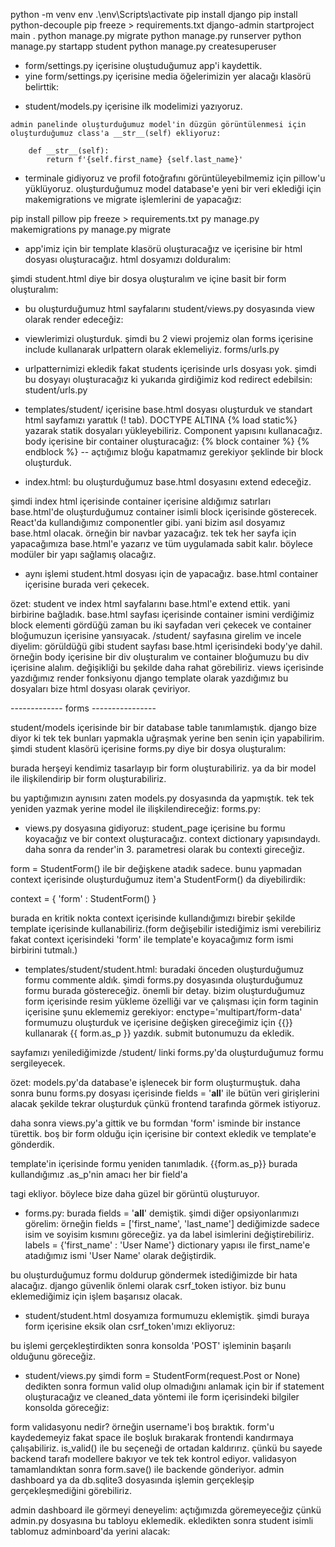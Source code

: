 python -m venv env
.\env\Scripts\activate
pip install django
pip install python-decouple
pip freeze > requirements.txt
django-admin startproject main .
python manage.py migrate
python manage.py runserver
python manage.py startapp student
python manage.py createsuperuser

- form/settings.py içerisine oluştuduğumuz app'i kaydettik.
- yine form/settings.py içerisine media öğelerimizin yer alacağı klasörü belirttik:
<!-- 
import os

MEDIA_ROOT = os.path.join(BASE_DIR, 'media')
MEDIA_URL = '/media/' 
-->

- student/models.py içerisine ilk modelimizi yazıyoruz.
<!--     
class Student(models.Model) :
    first_name = models.CharField(max_length=30)
    last_name = models.CharField(max_length=30)
    number = models.IntegerField(blank=True, null=True)
    profile_pic = models.ImageField(blank=True, upload_to='profile_pics') 
-->
    admin panelinde oluşturduğumuz model'in düzgün görüntülenmesi için oluşturduğumuz class'a __str__(self) ekliyoruz:

        def __str__(self):
            return f'{self.first_name} {self.last_name}'

- terminale gidiyoruz ve profil fotoğrafını görüntüleyebilmemiz için pillow'u yüklüyoruz. oluşturduğumuz model database'e yeni bir veri eklediği için makemigrations ve migrate işlemlerini de yapacağız:

pip install pillow
pip freeze > requirements.txt
py manage.py makemigrations
py manage.py migrate

- app'imiz için bir template klasörü oluşturacağız ve içerisine bir html dosyası oluşturacağız.
html dosyamızı dolduralım:
<!--     
    <h1>Home Page</h1>

    <h3>Student App</h3>
 -->

şimdi student.html diye bir dosya oluşturalım ve içine basit bir form oluşturalım:
<!-- 
<form action="">
    <label for="">Student Name</label>
    <input type="text">
    <input type="submit" value="OK">
</form>
 -->

- bu oluşturduğumuz html sayfalarını student/views.py dosyasında view olarak render edeceğiz:
<!-- 
def index(request):
    return render(request, 'student/index.html')

def student_page(request):
    return render(request, 'student/student.html')
 -->

- viewlerimizi oluşturduk. şimdi bu 2 viewi projemiz olan forms içerisine include kullanarak urlpattern olarak eklemeliyiz.
forms/urls.py
<!-- 
from django.urls import include
from student.views import index

urlpatterns = [
    path('',index, name='index'),
    path('student/', include('student.urls'))
] -->

- urlpatternimizi ekledik fakat students içerisinde urls dosyası yok. şimdi bu dosyayı oluşturacağız ki yukarıda girdiğimiz kod redirect edebilsin:
student/urls.py
<!-- 
from django.urls import path
from .views import student

urlpatterns = [
    path('',student, name='student')
] 
-->

- templates/student/ içerisine base.html dosyası oluşturduk ve standart html sayfamızı yarattık (! tab). DOCTYPE ALTINA {% load static%} yazarak statik dosyaları yükleyebiliriz. Component yapısını kullanacağız. body içerisine bir container oluşturacağız:
    {% block container %}
    {% endblock %}  -- açtığımız bloğu kapatmamız gerekiyor
şeklinde bir block oluşturduk.

- index.html: bu oluşturduğumuz base.html dosyasını extend edeceğiz.
<!-- 
{% extends 'student/base.html' %}

{% block container %}
<h1>Home Page</h1>

<h3>Student App</h3>
{% endblock container%}
 -->
şimdi index html içerisinde container içerisine aldığımız satırları base.html'de oluşturduğumuz container isimli block içerisinde gösterecek. React'da kullandığımız componentler gibi. yani bizim asıl dosyamız base.html olacak. örneğin bir navbar yazacağız. tek tek her sayfa için yapacağımıza base.html'e yazarız ve tüm uygulamada sabit kalır. böylece modüler bir yapı sağlamış olacağız.

- aynı işlemi student.html dosyası için de yapacağız. base.html container içerisine burada veri çekecek.
<!-- 
{% extends 'student/base.html' %}

{% block container%}
<form action="">
    <label for="">student name</label>
    <input type="text" />
    <input type="submit" value="OK" />
</form>
{% endblock container %}
 -->

özet: student ve index html sayfalarını base.html'e extend ettik. yani birbirine bağladık. base.html sayfası içerisinde container ismini verdiğimiz block elementi gördüğü zaman bu iki sayfadan veri çekecek ve container bloğumuzun içerisine yansıyacak.
/student/ sayfasına girelim ve incele diyelim: görüldüğü gibi student sayfası base.html içerisindeki body'ye dahil. örneğin body içerisine bir div oluşturalım ve container bloğumuzu bu div içerisine alalım. değişikliği bu şekilde daha rahat görebiliriz. views içerisinde yazdığımız render fonksiyonu django template olarak yazdığımız bu dosyaları bize html dosyası olarak çeviriyor.

------------- forms ----------------

student/models içerisinde bir bir database table tanımlamıştık. django bize diyor ki tek tek bunları yapmakla uğraşmak yerine ben senin için yapabilirim. şimdi student klasörü içerisine forms.py diye bir dosya oluşturalım:

burada herşeyi kendimiz tasarlayıp bir form oluşturabiliriz. ya da bir model ile ilişkilendirip bir form oluşturabiliriz.

<!-- 
from django import forms

class StudentFormSimple(forms.form):
    first_name = forms.CharField(max_length=50)
    last_name = forms.CharField(max_length=50)
    number = forms.IntegerField(required=False)
 -->
bu yaptığımızın aynısını zaten models.py dosyasında da yapmıştık. tek tek yeniden yazmak yerine model ile ilişkilendireceğiz:
forms.py:
<!-- 
from .models import Student

class StudentFrom(forms.ModelForm): 
    class Meta:
        model = Student
        fields = '__all__'
-->

- views.py dosyasına gidiyoruz: student_page içerisine bu formu koyacağız ve bir context oluşturacağız. context dictionary yapısındaydı. daha sonra da render'in 3. parametresi olarak bu contexti gireceğiz.

<!-- 
from .forms import StudentForm

def student_page(request):
    form = StudentForm()
    context = {
        'form' : form
    }
    return render(request, 'student/student.html',context) 
    -->

form = StudentForm() ile bir değişkene atadık sadece. bunu yapmadan context içerisinde oluşturduğumuz item'a StudentForm() da diyebilirdik:

context = {
    'form' : StudentForm()
}

burada en kritik nokta context içerisinde kullandığımızı birebir şekilde template içerisinde kullanabiliriz.(form değişebilir istediğimiz ismi verebiliriz fakat context içerisindeki 'form' ile template'e koyacağımız form ismi birbirini tutmalı.)

- templates/student/student.html: buradaki önceden oluşturduğumuz formu commente aldık. şimdi forms.py dosyasında oluşturduğumuz formu burada göstereceğiz.
önemli bir detay. bizim oluşturduğumuz form içerisinde resim yükleme özelliği var ve çalışması için form taginin içerisine şunu eklememiz gerekiyor: enctype='multipart/form-data'
formumuzu oluşturduk ve içerisine değişken gireceğimiz için {{}} kullanarak {{ form.as_p }} yazdık. submit butonumuzu da ekledik.
<!-- 
<form action="" method='POST' enctype='multipart/form-data'>

    {{ form.as_p }}
    <input type="submit" value="OK">
</form> -->

sayfamızı yenilediğimizde /student/ linki forms.py'da oluşturduğumuz formu sergileyecek.

özet:
models.py'da database'e işlenecek bir form oluşturmuştuk. daha sonra bunu forms.py dosyası içerisinde fields = '__all__' ile bütün veri girişlerini alacak şekilde tekrar oluşturduk çünkü frontend tarafında görmek istiyoruz.

daha sonra views.py'a gittik ve bu formdan 'form' isminde bir instance türettik. boş bir form olduğu için içerisine bir context ekledik ve template'e gönderdik.

template'in içerisinde formu yeniden tanımladık. {{form.as_p}}
burada kullandığımız .as_p'nin amacı her bir field'a <p> tagi ekliyor. böylece bize daha güzel bir görüntü oluşturuyor. 

- forms.py: 
burada fields = '__all__' demiştik. şimdi diğer opsiyonlarımızı görelim:
örneğin 
fields = ['first_name', 'last_name'] dediğimizde sadece isim ve soyisim kısmını göreceğiz.
ya da label isimlerini değiştirebiliriz.
labels = {'first_name' : 'User Name'} dictionary yapısı ile first_name'e atadığımız ismi 'User Name' olarak değiştirdik.

bu oluşturduğumuz formu doldurup göndermek istediğimizde bir hata alacağız. django güvenlik önlemi olarak csrf_token istiyor. biz bunu eklemediğimiz için işlem başarısız olacak.

- student/student.html dosyamıza formumuzu eklemiştik. şimdi buraya form içerisine eksik olan csrf_token'ımızı ekliyoruz:
<!-- 
<form action="" method='POST' enctype='multipart/form-data'>
    {% csrf_token %}
    {{ form.as_p }}
    
    <input type="submit" value="OK">
</form> -->

bu işlemi gerçekleştirdikten sonra konsolda 'POST' işleminin başarılı olduğunu göreceğiz.

- student/views.py
şimdi 
form = StudentForm(request.Post or None) dedikten sonra formun valid olup olmadığını anlamak için bir if statement oluşturacağız ve cleaned_data yöntemi ile form içerisindeki bilgiler konsolda göreceğiz:
<!-- 
def student_page(request):
    form = StudentForm(request.POST or None)

    if form.is_valid():
        form.save()
        print(form.cleaned_data.get('first_name'))
    context = {
        'form' : form
    }
    return render(request, 'student/student.html',context) 
    -->
form validasyonu nedir? 
örneğin username'i boş bıraktık. form'u kaydedemeyiz fakat space ile boşluk bırakarak frontendi kandırmaya çalışabiliriz. is_valid() ile bu seçeneği de ortadan kaldırırız. çünkü bu sayede backend tarafı modellere bakıyor ve tek tek kontrol ediyor. validasyon tamamlandıktan sonra form.save() ile backende gönderiyor. admin dashboard ya da db.sqlite3 dosyasında işlemin gerçekleşip gerçekleşmediğini görebiliriz.

admin dashboard ile görmeyi deneyelim:
açtığımızda göremeyeceğiz çünkü admin.py dosyasına bu tabloyu eklemedik. ekledikten sonra student isimli tablomuz adminboard'da yerini alacak:
<!-- 
from .models import Student

admin.site.register(Student) 
-->

